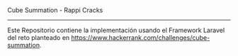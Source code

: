 Cube Summation - Rappi Cracks

------------------------
Este Repositorio contiene la implementación usando el Framework Laravel del reto planteado en https://www.hackerrank.com/challenges/cube-summation.

